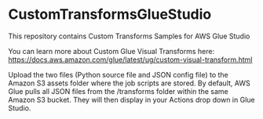 # CustomTransformsGlueStudio
This repository contains Custom Transforms Samples for AWS Glue Studio

You can learn more about Custom Glue Visual Transforms here: https://docs.aws.amazon.com/glue/latest/ug/custom-visual-transform.html 

Upload the two files (Python source file and JSON config file) to the Amazon S3 assets folder where the job scripts are stored. By default, AWS Glue pulls all JSON files from the /transforms folder within the same Amazon S3 bucket.
They will then display in your Actions drop down in Glue Studio.  


